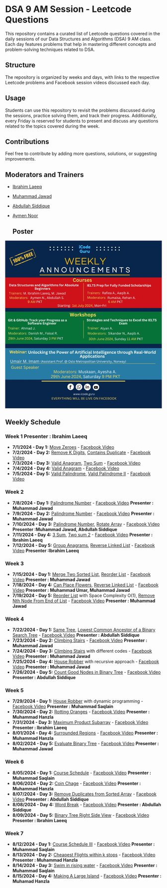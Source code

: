 # DSA 9 AM Session - Leetcode Questions

This repository contains a curated list of Leetcode questions covered in the daily sessions of our Data Structures and Algorithms (DSA) 9 AM class. Each day features problems that help in mastering different concepts and problem-solving techniques related to DSA. 

## Structure

The repository is organized by weeks and days, with links to the respective Leetcode problems and Facebook session videos discussed each day. 

## Usage

Students can use this repository to revisit the problems discussed during the sessions, practice solving them, and track their progress. Additionally, every Friday is reserved for students to present and discuss any questions related to the topics covered during the week.

## Contributions

Feel free to contribute by adding more questions, solutions, or suggesting improvements. 

## Moderators and Trainers

- [Ibrahim Laeeq](https://www.linkedin.com/in/ibrahim-laeeq)
- [Muhammad Jawad](https://www.linkedin.com/in/muhammad-jawad-86507b201/)
- [Abdullah Siddique](https://www.linkedin.com/in/abdullah-siddique-682734263/)
- [Aymen Noor](https://www.linkedin.com/in/aymen-noor/)

  ## Poster

![Course Poster](https://github.com/IbrahimLaeeq/9-AM-DSA-Course/blob/main/icodeguru%20course%202.jpg)



## Weekly Schedule

### Week 1 Presenter : Ibrahim Laeeq
- **7/1/2024 - Day 1:** [Move Zeroes](https://leetcode.com/problems/move-zeroes/) - [Facebook Video](https://www.facebook.com/iCodeguru/videos/997309338653844/		)
- **7/2/2024 - Day 2:** [Remove K Digits](https://leetcode.com/problems/remove-k-digits/), [Contains Duplicate](https://leetcode.com/problems/contains-duplicate/) - [Facebook Video](https://fb.watch/t3gVFfawLp/	)
- **7/3/2024 - Day 3:** [Valid Anagram](https://leetcode.com/problems/valid-anagram/description/), [Two Sum](https://leetcode.com/problems/two-sum/) - [Facebook Video](https://fb.watch/t4B5458Lrl/	)
- **7/4/2024 - Day 4:** [Valid Anagram](https://leetcode.com/problems/longest-consecutive-sequence/) - [Facebook Video](https://fb.watch/t3Tk5OWI11/	)
- **7/5/2024 - Day 5:** [Valid Palindrome](https://leetcode.com/problems/valid-palindrome/description/), [Valid Palindrome II](https://leetcode.com/problems/valid-palindrome-ii/) - [Facebook Video](https://fb.watch/t7dI5CDwVu/)

### Week 2
- **7/8/2024 - Day 1:** [Palindrome Number](https://leetcode.com/problems/palindrome-number/) - [Facebook Video](https://www.youtube.com/watch?v=RrOyzY2LzRI&list=PLe-jr3hh4N_n_eO74gWDbWo1vTGOwNgDt&index=1) **Presenter : Muhammad Jawad**
- **7/9/2024 - Day 2:** [Palindrome Number](https://leetcode.com/problems/palindrome-number/) - [Facebook Video](https://www.youtube.com/watch?v=E11QrlSjTHU&list=PLe-jr3hh4N_n_eO74gWDbWo1vTGOwNgDt&index=7) **Presenter : Muhammad Jawad**
- **7/10/2024 - Day 3:** [Palindrome Number](https://leetcode.com/problems/palindrome-number/), [Rotate Array](https://leetcode.com/problems/rotate-array/description/) - [Facebook Video](https://fb.watch/te8-UffhHY/) **Presenter :Muhammad Jawad, Abdullah Siddique**
- **7/11/2024 - Day 4:** [3 Sum](https://leetcode.com/problems/3sum/description/), [Two sum 2](https://leetcode.com/problems/two-sum-ii-input-array-is-sorted/) - [Facebook Video](https://fb.watch/tf8tmMdWY7/) **Presenter : Ibrahim Laeeq**
- **7/12/2024 - Day 5:** [Group Anagrams](https://leetcode.com/problems/group-anagrams/description/), [Reverse Linked List](https://leetcode.com/problems/reverse-linked-list/) - [Facebook Video](https://www.facebook.com/iCodeguru/videos/794449629162205) **Presenter :Ibrahim Laeeq**

### Week 3
- **7/15/2024 - Day 1:** [Merge Two Sorted List](https://leetcode.com/problems/merge-two-sorted-lists/), [Reorder List](https://leetcode.com/problems/reoder-list/description/) - [Facebook Video](https://www.facebook.com/iCodeguru/videos/409667202104324/) **Presenter : Muhammad Jawad**
- **7/18/2024 - Day 4:** [Can Place Flowers](https://leetcode.com/problems/can-placce-flowers/description/), [Reverse Linked List](https://leetcode.com/problems/reverse-linked-list/) - [Facebook Video](https://youtu.be/n0hnDAJXbVc?si=ZGaoem_g9ND-6BAd) **Presenter : Muhammad Umar, Muhammad Jawad**
- **7/19/2024 - Day 5:** [Reorder List](https://leetcode.com/problems/reorder-list/description/) with Space Complexity O(1), [Remove Nth Node From End of List](https://leetcode.com/problems/remove-nth-node-from-end-of-list/description) - [Facebook Video](https://www.facebook.com/iCodeguru/videos/991302216122492/) **Presenter : Muhammad Jawad**

### Week 4
- **7/22/2024 - Day 1:** [Same Tree](https://leetcode.com/problems/same-tree), [Lowest Common Ancestor of a Binary Search Tree](https://leetcode.com/problems/lowest-common-ancestor-of-a-binary-seach-tree) - [Facebook Video](https://www.facebook.com/iCodeguru/videos/385353554565614/) **Presenter : Abdullah Siddique**
- **7/23/2024 - Day 2:** [Climbing Stairs](https://leetcode.com/problems/climbing-stairs/description/) - [Facebook Video](https://www.facebook.com/iCodeguru/videos/1234272844605423/) **Presenter : Muhammad Jawad**
- **7/24/2024 - Day 3:** [Climbing Stairs](https://leetcode.com/problems/climbing-stairs/description/) with different codes - [Facebook Video](https://www.facebook.com/share/v/njTXmVXXFwTVMJUX/?mibextid=oFDknk) **Presenter : Muhammad Jawad**
- **7/25/2024 - Day 4:** [House Robber](https://leetcode.com/problems/house-robber/description/) with recursive approach - [Facebook Video](https://www.facebook.com/share/v/botaNvjs7Nu5wsWx/?mibextid=oFDknk) **Presenter : Muhammad Jawad** 
- **7/26/2024 - Day 5:** [Count Good Nodes in Binary Tree](https://leetcode.com/problems/count-good-nodes-in-binary-tree/description/) - [Facebook Video](https://www.facebook.com/share/v/3KttJSpsUUFfbcHp/?mibextid=oFDknk) **Presenter : Abdullah Siddique**

  
### Week 5
- **7/29/2024 - Day 1:** [House Robber](https://leetcode.com/problems/house-robber/description) with dynamic programming - [Facebook Video](https://www.facebook.com/iCodeguru/videos/800773178838246) **Presenter : Muhammad Saqlain**
- **7/30/2024 - Day 2:** [Rotting Oranges](https://leetcode.com/problems/rotting-oranges/description) - [Facebook Video](https://www.facebook.com/iCodeguru/videos/856998569687930) **Presenter : Muhammad Hanzla**
- **7/31/2024 - Day 3:** [Maximum Product Subarray](https://leetcode.com/problems/maximum-product-subarray/description/) - [Facebook Video](https://www.facebook.com/iCodeguru/videos/347118865161283/) **Presenter : Ibrahim Laeeq**
- **8/01/2024 - Day 4:** [Surrounded Regions](https://leetcode.com/problems/surrounded-regions/description/) - [Facebook Video](https://www.facebook.com/iCodeguru/videos/983277393595715) **Presenter : Muhammad Hanzla**
- **8/02/2024 - Day 5:** [Evaluate Binary Tree](https://leetcode.com/problems/evaluate-boolean-binary-tree/description/) - [Facebook Video](https://youtu.be/PyJM8n8SSKs) **Presenter : Muhammad Jawad**


### Week 6
- **8/05/2024 - Day 1:** [Course Schedule](https://leetcode.com/problems/course-schedule) - [Facebook Video](https://www.facebook.com/share/v/r2y8geM5mX58eiM1/?mibextid=oFDknk) **Presenter : Muhammad Saqlain**
- **8/06/2024 - Day 2:** [Coin Chage](https://leetcode.com/problems/coin-change) - [Facebook Video](https://www.facebook.com/share/v/TraA86c7KgVH9D7A/?mibextid=oFDknk) **Presenter : Muhammad Hanzla**
- **8/07/2024 - Day 3:** [Remove Duplicates from Sorted Array](https://leetcode.com/problems/remove-duplicates-from-sorted-array) - [Facebook Video](https://www.facebook.com/iCodeguru/videos/485019524485313) **Presenter : Abdullah Siddique**
- **8/08/2024 - Day 4:** [Word Break](https://leetcode.com/problems/word-break) - [Facebook Video]() **Presenter : Abdullah Siddique**
- **8/09/2024 - Day 5:** [Binary Tree Right Side View](https://leetcode.com/problems/binary-tree-right-side-view) - [Facebook Video](https://www.facebook.com/share/v/pHq41MmTUUsV6iNQ/?mibextid=oFDknk) **Presenter : Ibrahim Laeeq**

### Week 7
- **8/12/2024 - Day 1:** [Course Schedule III](https://leetcode.com/problems/course-schedule-iii) - [Facebook Video](https://www.facebook.com/iCodeguru/videos/524499146704274) **Presenter : Muhammad Saqlain**
- **8/13/2024 - Day 2:** [Cheapest Flights within k stops](https://leetcode.com/problems/cheapest-flights-within-k-stops/description/) - [Facebook Video](https://www.facebook.com/iCodeguru/videos/2213567865690427) **Presenter : Muhammad Hanzla**
- **8/14/2024 - Day 3:** [Swim in rising water](https://leetcode.com/problems/swim-in-rising-water/) - [Facebook Video](https://www.facebook.com/iCodeguru/videos/1523568668232164) **Presenter : Muhammad Saqlain**
- **8/15/2024 - Day 4:** [Making A Large Island](https://leetcode.com/problems/making-a-large-island/) - [Facebook Video](https://www.facebook.com/iCodeguru/videos/230797220128967) **Presenter : Muhamad Hanzla**
<!--
- **8/16/2024 - Day 5:** [B]() - [Facebook Video]() **Presenter : **
-->
